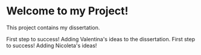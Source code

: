 # Welcome to my Project!

This project contains my dissertation.


First step to success! Adding Valentina's ideas to the dissertation.
First step to success!
Adding Nicoleta's ideas!
